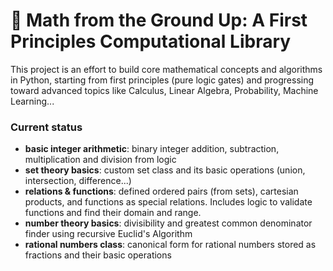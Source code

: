 # 📐 Math from the Ground Up: A First Principles Computational Library

This project is an effort to build core mathematical concepts and algorithms in Python, starting from first principles (pure logic gates) and progressing toward advanced topics like Calculus, Linear Algebra, Probability, Machine Learning...

### Current status
* **basic integer arithmetic**: binary integer addition, subtraction, multiplication and division from logic
* **set theory basics**: custom set class and its basic operations (union, intersection, difference...)
* **relations & functions**: defined ordered pairs (from sets), cartesian products, and functions as special relations. Includes logic to validate functions and find their domain and range.
* **number theory basics**: divisibility and greatest common denominator finder using recursive Euclid's Algorithm
* **rational numbers class**: canonical form for rational numbers stored as fractions and their basic operations